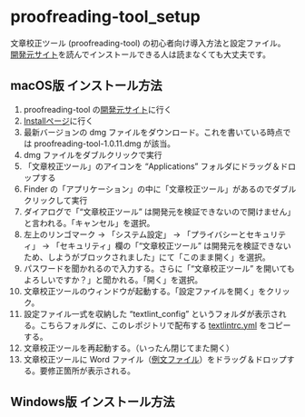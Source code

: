 # proofreading-tool_setup
文章校正ツール (proofreading-tool) の初心者向け導入方法と設定ファイル。  
[開発元サイト](https://github.com/gecko655/proofreading-tool?tab=readme-ov-file)を読んでインストールできる人は読まなくても大丈夫です。

## macOS版 インストール方法
1. proofreading-tool の[開発元サイト](https://github.com/gecko655/proofreading-tool?tab=readme-ov-file)に行く
2. [Installページ](https://github.com/gecko655/proofreading-tool/releases)に行く 
3. 最新バージョンの dmg ファイルをダウンロード。これを書いている時点では proofreading-tool-1.0.11.dmg が該当。
4. dmg ファイルをダブルクリックで実行
5. 「文章校正ツール」のアイコンを “Applications” フォルダにドラッグ＆ドロップする
6. Finder の「アプリケーション」の中に「文章校正ツール」があるのでダブルクリックして実行
7. ダイアログで「“文章校正ツール” は開発元を検証できないので開けません」と言われる。「キャンセル」を選択。
8. 左上のリンゴマーク → 「システム設定」 → 「プライバシーとセキュリティ」 → 「セキュリティ」欄の「“文章校正ツール” は開発元を検証できないため、しようがブロックされました」にて「このまま開く」を選択。
9. パスワードを聞かれるので入力する。さらに「“文章校正ツール” を開いてもよろしいですか？」と聞かれる。「開く」を選択。
10. 文章校正ツールのウィンドウが起動する。「設定ファイルを開く」をクリック。
11. 設定ファイル一式を収納した “textlint_config” というフォルダが表示される。こちらフォルダに、このレポジトリで配布する [textlintrc.yml](/textlintrc.yml ) をコピーする。
12. 文章校正ツールを再起動する。（いったん閉じてまた開く）
13. 文章校正ツールに Word ファイル（[例文ファイル](/悪文の例.docx)）をドラッグ＆ドロップする。要修正箇所が表示される。

## Windows版 インストール方法

